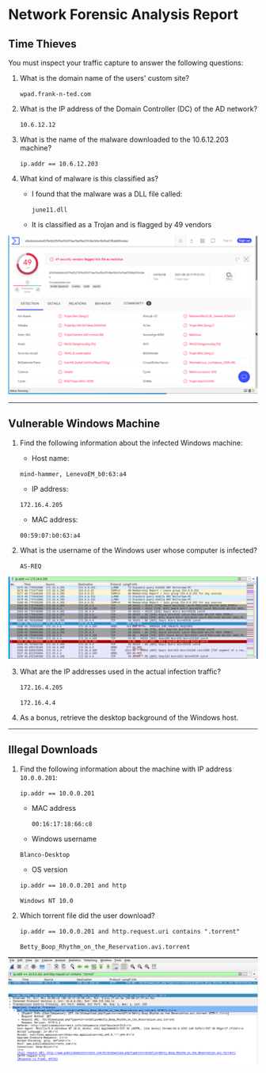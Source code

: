 # Network Forensic Analysis Report


## Time Thieves
You must inspect your traffic capture to answer the following questions:

1. What is the domain name of the users' custom site?

      `wpad.frank-n-ted.com`

2. What is the IP address of the Domain Controller (DC) of the AD network?

    `10.6.12.12`

3. What is the name of the malware downloaded to the 10.6.12.203 machine?

    `ip.addr == 10.6.12.203`


4. What kind of malware is this classified as?

    - I found that the malware was a DLL file called:

        `june11.dll`

    - It is classified as a Trojan and is flagged by 49 vendors

 ![](https://github.com/garrettduardo123/Final-Project/blob/main/Resources/malware.PNG)

---

## Vulnerable Windows Machine

1. Find the following information about the infected Windows machine:
    - Host name:

    `mind-hammer, LenevoEM_b0:63:a4`

    - IP address:

     `172.16.4.205`

    - MAC address:

    `00:59:07:b0:63:a4`

2. What is the username of the Windows user whose computer is infected?

    `AS-REQ`
    
![](https://github.com/garrettduardo123/Final-Project/blob/main/Resources/usernameinfect.PNG)

3. What are the IP addresses used in the actual infection traffic?

    `172.16.4.205`

    `172.16.4.4`


4. As a bonus, retrieve the desktop background of the Windows host.



---

## Illegal Downloads

1. Find the following information about the machine with IP address `10.0.0.201`:

    `ip.addr == 10.0.0.201`

    - MAC address

        `00:16:17:18:66:c8`

    - Windows username

    `Blanco-Desktop`

    - OS version

    `ip.addr == 10.0.0.201 and http`

    `Windows NT 10.0`

2. Which torrent file did the user download?

    `ip.addr == 10.0.0.201 and http.request.uri contains ".torrent"`

    `Betty_Boop_Rhythm_on_the_Reservation.avi.torrent`
    
 ![](https://github.com/garrettduardo123/Final-Project/blob/main/Resources/torrent.PNG)
